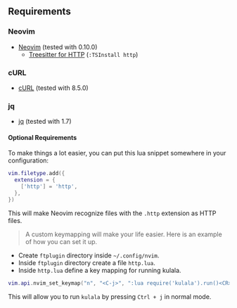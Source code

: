 ## Requirements

### Neovim

- [Neovim](https://github.com/neovim/neovim) (tested with 0.10.0)
  - [Treesitter for HTTP](https://github.com/nvim-treesitter/nvim-treesitter?tab=readme-ov-file#supported-languages) (`:TSInstall http`)

### cURL

- [cURL](https://curl.se/) (tested with 8.5.0)

### jq

- [jq](https://stedolan.github.io/jq/) (tested with 1.7)

#### Optional Requirements

To make things a lot easier, you can put this lua snippet somewhere in your configuration:

```lua
vim.filetype.add({
  extension = {
    ['http'] = 'http',
  },
})
```

This will make Neovim recognize files with the `.http` extension as HTTP files.

> A custom keymapping will make your life easier.
> Here is an example of how you can set it up.

- Create `ftplugin` directory inside `~/.config/nvim`.
- Inside `ftplugin` directory create a file `http.lua`.
- Inside `http.lua` define a key mapping for running kulala.

```lua
vim.api.nvim_set_keymap("n", "<C-j>", ":lua require('kulala').run()<CR>", { noremap = true, silent = true })
```

This will allow you to run `kulala` by pressing `Ctrl + j` in normal mode.
